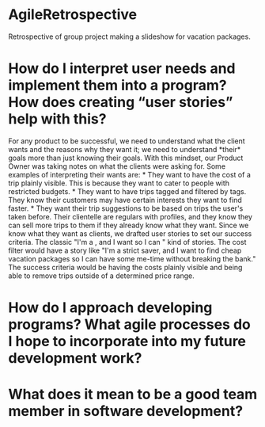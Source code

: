 # AgileRetrospective
Retrospective of group project making a slideshow for vacation packages.

<h1>How do I interpret user needs and implement them into a program? How does creating “user stories” help with this?</h1>
For any product to be successful, we need to understand what the client wants and the reasons why they want it; we need to understand *their* goals more than just knowing their goals. With this mindset, our Product Owner was taking notes on what the clients were asking for. Some examples of interpreting their wants are:
* They want to have the cost of a trip plainly visible. This is because they want to cater to people with restricted budgets.
* They want to have trips tagged and filtered by tags. They know their customers may have certain interests they want to find faster.
* They want their trip suggestions to be based on trips the user's taken before. Their clientelle are regulars with profiles, and they know they can sell more trips to them if they already know what they want.
Since we know what they want as clients, we drafted user stories to set our success criteria. The classic "I'm a <x>, and I want <y> so I can <z>" kind of stories. The cost filter would have a story like "I'm a strict saver, and I want to find cheap vacation packages so I can have some me-time without breaking the bank." The success criteria would be having the costs plainly visible and being able to remove trips outside of a determined price range.

<h1>How do I approach developing programs? What agile processes do I hope to incorporate into my future development work?</h1>

  
<h1>What does it mean to be a good team member in software development?</h1>

